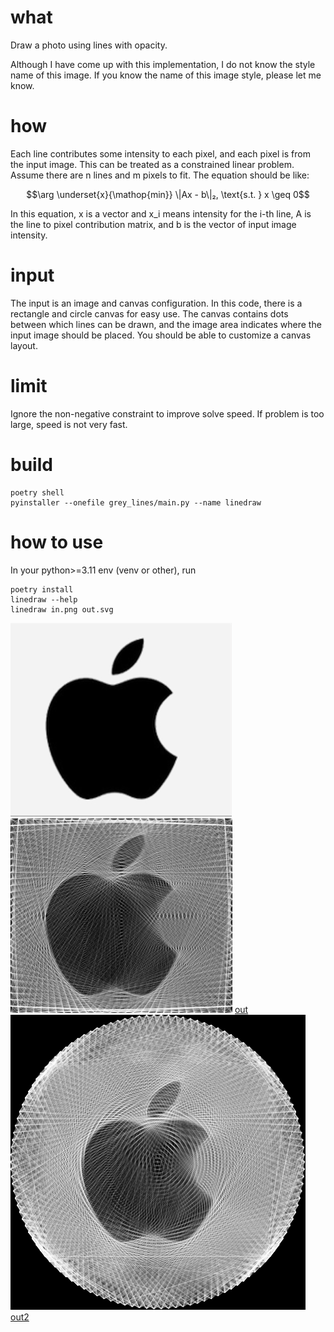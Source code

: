 # what

Draw a photo using lines with opacity.

Although I have come up with this implementation, I do not know the style name of this image. If you know the name of this image style, please let me know.

# how

Each line contributes some intensity to each pixel, and each pixel is from the input image. This can be treated as a constrained linear problem. Assume there are n lines and m pixels to fit. The equation should be like:

$$\arg \underset{x}{\mathop{min}} \|Ax - b\|₂, \text{s.t. } x \geq 0$$

In this equation, x is a vector and x_i means intensity for the i-th line, A is the line to pixel contribution matrix, and b is the vector of input image intensity.

# input

The input is an image and canvas configuration. In this code, there is a rectangle and circle canvas for easy use. The canvas contains dots between which lines can be drawn, and the image area indicates where the input image should be placed. You should be able to customize a canvas layout.

# limit

Ignore the non-negative constraint to improve solve speed.
If problem is too large, speed is not very fast.

# build

```
poetry shell
pyinstaller --onefile grey_lines/main.py --name linedraw
```

# how to use

In your python>=3.11 env (venv or other), run

```
poetry install
linedraw --help
linedraw in.png out.svg
```

![in](img/in.png)
![out](img/out.png)
[out](img/out.svg)
![out2](img/out2.png)
[out2](img/out2.svg)
